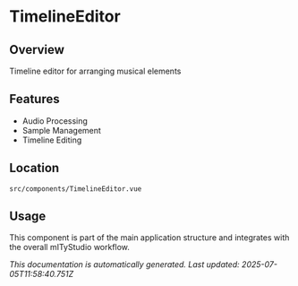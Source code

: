 # TimelineEditor

## Overview

Timeline editor for arranging musical elements

## Features

- Audio Processing
- Sample Management
- Timeline Editing

## Location

`src/components/TimelineEditor.vue`

## Usage

This component is part of the main application structure and integrates with the overall mITyStudio workflow.

*This documentation is automatically generated. Last updated: 2025-07-05T11:58:40.751Z*
